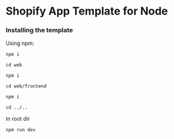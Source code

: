 # Shopify App Template for Node

### Installing the template


Using npm:


```shell
npm i
```

```shell
cd web 
```

```shell
npm i
```

```shell
cd web/frontend 
```

```shell
npm i
```

```shell
cd ../.. 
```
In root dir

```shell
npm run dev
```


